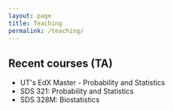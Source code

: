 ```yaml
---
layout: page
title: Teaching
permalink: /teaching/
---
```


## Recent courses (TA)
- UT's EdX Master - Probability and Statistics
- SDS 321: Probability and Statistics 
- SDS 328M: Biostatistics   


